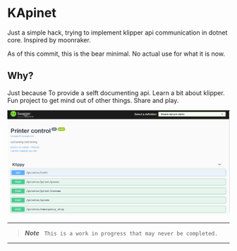# KApinet
Just a simple hack, trying to implement klipper api communication in dotnet core. Inspired by moonraker.

As of this commit, this is the bear minimal. No actual use for what it is now.

## Why?
Just because
To provide a selft documenting api.
Learn a bit about klipper.
Fun project to get mind out of other things.
Share and play.


![swagger ui](swaggerui.png)

---
> **_Note_**
` This is a work in progress that may never be completed.`
---
